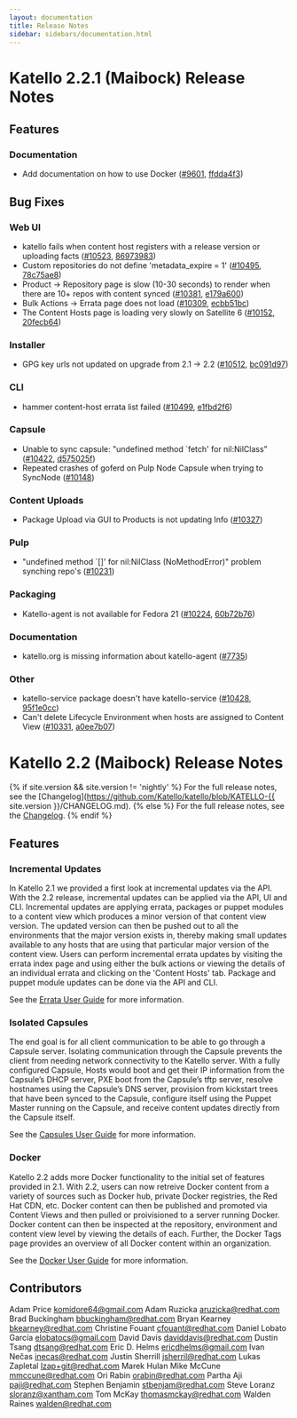 ```yaml
---
layout: documentation
title: Release Notes
sidebar: sidebars/documentation.html
---
```

# Katello 2.2.1 (Maibock) Release Notes

## Features 

### Documentation
 * Add documentation on how to use Docker ([#9601](http://projects.theforeman.org/issues/9601), [ffdda4f3](http://github.com/katello/katello.org/commit/ffdda4f3b0c8ae4c868481cce1c7ec7d9b528c9d))

## Bug Fixes 

### Web UI
 * katello fails when content host registers with a release version or uploading facts ([#10523](http://projects.theforeman.org/issues/10523), [86973983](http://github.com/katello/katello/commit/86973983e0e615661e697f9f106b9ace6eecfd40))
 * Custom repositories do not define 'metadata_expire = 1' ([#10495](http://projects.theforeman.org/issues/10495), [78c75ae8](http://github.com/katello/katello/commit/78c75ae85c8a5752de9e655f1ec278f492f95245))
 * Product -> Repository page is slow (10-30 seconds) to render when there are 10+ repos with content synced ([#10381](http://projects.theforeman.org/issues/10381), [e179a600](http://github.com/katello/katello/commit/e179a60018fe0cdb951342bd44cf6327ecc45c20))
 * Bulk Actions -> Errata page does not load ([#10309](http://projects.theforeman.org/issues/10309), [ecbb51bc](http://github.com/katello/katello/commit/ecbb51bca629a6c90c8e0528cb62f6dd238d4654))
 * The Content Hosts page is loading very slowly on Satellite 6 ([#10152](http://projects.theforeman.org/issues/10152), [20fecb64](http://github.com/katello/katello/commit/20fecb6490a200a7ac8bba577068d7d7b51b3902))

### Installer
 * GPG key urls not updated on upgrade from 2.1 -> 2.2 ([#10512](http://projects.theforeman.org/issues/10512), [bc091d97](http://github.com/katello/katello-installer/commit/bc091d97eef4b1151c9bbc89e0b6f75414004d01))

### CLI
 * hammer content-host errata list failed ([#10499](http://projects.theforeman.org/issues/10499), [e1fbd2f6](http://github.com/katello/hammer-cli-katello/commit/e1fbd2f60ec2d65775f1cf3dfa5f902a40abcafd))

### Capsule
 * Unable to sync capsule: "undefined method `fetch' for nil:NilClass" ([#10422](http://projects.theforeman.org/issues/10422), [d575025f](http://github.com/katello/katello/commit/d575025fe14e2c2cf91f1878a518ad3a6e80189c))
 * Repeated crashes of goferd on Pulp Node Capsule when trying to SyncNode  ([#10148](http://projects.theforeman.org/issues/10148))

### Content Uploads
 * Package Upload via GUI to Products is not updating Info ([#10327](http://projects.theforeman.org/issues/10327))

### Pulp
 * "undefined method `[]' for nil:NilClass (NoMethodError)" problem synching repo's ([#10231](http://projects.theforeman.org/issues/10231))

### Packaging
 * Katello-agent is not available for Fedora 21 ([#10224](http://projects.theforeman.org/issues/10224), [60b72b76](http://github.com/katello/katello/commit/60b72b762064540a072329c50be54d58613aa9b5))

### Documentation
 * katello.org is missing information about katello-agent ([#7735](http://projects.theforeman.org/issues/7735))

### Other
 * katello-service package doesn't have katello-service ([#10428](http://projects.theforeman.org/issues/10428), [95f1e0cc](http://github.com/katello/katello/commit/95f1e0cc6e2b3ff9877ce2d3f8b2203512ab2296))
 * Can't delete Lifecycle Environment when hosts are assigned to Content View ([#10331](http://projects.theforeman.org/issues/10331), [a0ee7b07](http://github.com/katello/katello/commit/a0ee7b07c00459577be5cac79c105cad5a73733c))


# Katello 2.2 (Maibock) Release Notes

{% if site.version && site.version != 'nightly' %}
For the full release notes, see the [Changelog](https://github.com/Katello/katello/blob/KATELLO-{{ site.version }}/CHANGELOG.md).
{% else %}
For the full release notes, see the [Changelog](https://github.com/Katello/katello/blob/master/CHANGELOG.md).
{% endif %}

## Features

### Incremental Updates

In Katello 2.1 we provided a first look at incremental updates via the API. With the 2.2 release, incremental updates can be applied via the API, UI and CLI. Incremental updates are applying errata, packages or puppet modules to a content view which produces a minor version of that content view version. The updated version can then be pushed out to all the environments that the major version exists in, thereby making small updates available to any hosts that are using that particular major version of the content view. Users can perform incremental errata updates by visiting the errata index page and using either the bulk actions or viewing the details of an individual errata and clicking on the 'Content Hosts' tab. Package and puppet module updates can be done via the API and CLI.

See the [Errata User Guide](http://www.katello.org/docs/2.2/user_guide/errata/index.html#applying-errata) for more information.

### Isolated Capsules

The end goal is for all client communication to be able to go through a Capsule server. Isolating communication through the Capsule prevents the client from needing network connectivity to the Katello server. With a fully configured Capsule, Hosts would boot and get their IP information from the Capsule’s DHCP server, PXE boot from the Capsule’s tftp server, resolve hostnames using the Capsule’s DNS server, provision from kickstart trees that have been synced to the Capsule, configure itself using the Puppet Master running on the Capsule, and receive content updates directly from the Capsule itself.

See the [Capsules User Guide](http://www.katello.org/docs/2.2/user_guide/capsules/index.html) for more information.

### Docker

Katello 2.2 adds more Docker functionality to the initial set of features provided in 2.1. With 2.2, users can now retreive Docker content from a variety of sources such as Docker hub, private Docker registries, the Red Hat CDN, etc. Docker content can then be published and promoted via Content Views and then pulled or proivisioned to a server running Docker. Docker content can then be inspected at the repository, environment and content view level by viewing the details of each. Further, the Docker Tags page provides an overview of all Docker content within an organization.

See the [Docker User Guide](http://www.katello.org/docs/2.2/user_guide/docker/docker.html) for more information.

## Contributors

Adam Price <komidore64@gmail.com>
Adam Ruzicka <aruzicka@redhat.com>
Brad Buckingham <bbuckingham@redhat.com>
Bryan Kearney <bkearney@redhat.com>
Christine Fouant <cfouant@redhat.com>
Daniel Lobato García <elobatocs@gmail.com>
David Davis <daviddavis@redhat.com>
Dustin Tsang <dtsang@redhat.com>
Eric D. Helms <ericdhelms@gmail.com>
Ivan Nečas <inecas@redhat.com>
Justin Sherrill <jsherril@redhat.com>
Lukas Zapletal <lzap+git@redhat.com>
Marek Hulan
Mike McCune <mmccune@redhat.com>
Ori Rabin <orabin@redhat.com>
Partha Aji <paji@redhat.com>
Stephen Benjamin <stbenjam@redhat.com>
Steve Loranz <sloranz@xantham.com>
Tom McKay <thomasmckay@redhat.com>
Walden Raines <walden@redhat.com>
